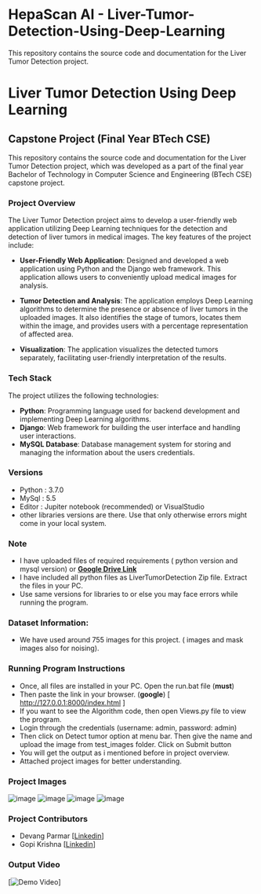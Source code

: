 # HepaScan AI - Liver-Tumor-Detection-Using-Deep-Learning
This repository contains the source code and documentation for the Liver Tumor Detection project.

# Liver Tumor Detection Using Deep Learning

## Capstone Project (Final Year BTech CSE)

This repository contains the source code and documentation for the Liver Tumor Detection project, which was developed as a part of the final year Bachelor of Technology in Computer Science and Engineering (BTech CSE) capstone project.

### Project Overview

The Liver Tumor Detection project aims to develop a user-friendly web application utilizing Deep Learning techniques for the detection and detection of liver tumors in medical images. The key features of the project include:

- **User-Friendly Web Application**: Designed and developed a web application using Python and the Django web framework. This application allows users to conveniently upload medical images for analysis.

- **Tumor Detection and Analysis**: The application employs Deep Learning algorithms to determine the presence or absence of liver tumors in the uploaded images. It also identifies the stage of tumors, locates them within the image, and provides users with a percentage representation of affected area.

- **Visualization**: The application visualizes the detected tumors separately, facilitating user-friendly interpretation of the results.

### Tech Stack

The project utilizes the following technologies:

- **Python**: Programming language used for backend development and implementing Deep Learning algorithms.
- **Django**: Web framework for building the user interface and handling user interactions.
- **MySQL Database**: Database management system for storing and managing the information about the users credentials.

### Versions
- Python   : 3.7.0
- MySql    : 5.5
- Editor   : Jupiter notebook (recommended) or VisualStudio   
- other libraries versions are there. Use that only otherwise errors might come in your local system.

### Note
- I have uploaded files of required requirements ( python version and mysql version) or <a href="https://drive.google.com/drive/folders/1xNZrCv-brEJmQ0ELoge_Q_57qGuJqEu4" target="_blank"><strong> Google Drive Link </strong></a>
- I have included all python files as LiverTumorDetection Zip file. Extract the files in your PC.
- Use same versions for libraries to or else you may face errors while running the program.

### Dataset Information:
- We have used around 755 images for this project. ( images and mask images also for noising).

### Running Program Instructions
- Once, all files are installed in your PC. Open the run.bat file (**must**)
- Then paste the link in your browser. (**google**) [ http://127.0.0.1:8000/index.html ]
- If you want to see the Algorithm code, then open Views.py file to view the program.
- Login through the credentials (username: admin, password: admin)
- Then click on Detect tumor option at menu bar. Then give the name and upload the image from test_images folder. Click on Submit button
- You will get the output as i mentioned before in project overview.
- Attached project images for better understanding.

### Project Images
![image](https://github.com/user-attachments/assets/d936145c-30b6-4206-97c8-f790e04c8442)
![image](https://github.com/user-attachments/assets/ab8ba272-4289-4f99-bc7e-dff4b9a3ab45)
![image](https://github.com/user-attachments/assets/63c76ea2-3d82-4abf-965b-9f85d5f24f36)
![image](https://github.com/user-attachments/assets/f18ebf42-a106-46af-b64d-832cfb60eda7)




### Project Contributors
- Devang Parmar [<a href ="https://www.linkedin.com/in/devangparmar185/" target="_blank">Linkedin</a>]
- Gopi Krishna [<a href ="https://www.linkedin.com/in/gopi76/" target="_blank">Linkedin</a>]

### Output Video
[![Demo Video](<a href="[https://drive.google.com/drive/folders/1xNZrCv-brEJmQ0ELoge_Q_57qGuJqEu4](https://drive.google.com/file/d/1keww2HXV0lASPUB6a6Xy5r_jZ2USjAIM/view?usp=drive_link)" target="_blank">)]


